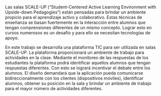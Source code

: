 Las salas SCALE-UP (“Student-Centered Active Learning
Environment with Upside-down Pedagogies”) están pensadas
para brindar un ambiente propicio para el aprendizaje activo
y colaborativo. Estas técnicas de enseñanza se basan
fuertemente en la interacción entre alumnos que tengan
comprensiones diferentes de un mismo concepto. Lograr esto
en cursos numerosos es un desafío y para ello se necesitan
tecnologías de apoyo.

En este trabajo se desarrolla una plataforma TIC para ser
utilizada en salas SCALE-UP. La plataforma proporcionará un
ambiente de trabajo para actividades en la clase. Mediante
el monitoreo de las respuestas de los estudiantes la
plataforma podrá identificar aquellos alumnos que tengan
respuestas diferentes. Con esto se logrará incentivar el
debate entre los alumnos. El diseño demandará que la
aplicación pueda comunicarse bidireccionalmente con los
clientes (dispositivos móviles), identificar alumnos,
obtener su posición en la sala y brindar un ambiente de
trabajo para el mayor número de actividades diferentes.
